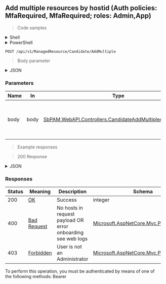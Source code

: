 
## Add multiple resources by hostid (Auth policies: MfaRequired, MfaRequired; roles: Admin,App)

<a id="opIdCandidateAddMultiple"></a>

> Code samples

<details><summary>Shell</summary>


```shell
# You can also use wget
curl -X POST /api/v1/ManagedResource/Candidate/AddMultiple \
  -H 'Content-Type: application/json' \
  -H 'Accept: application/json' \
  -H 'Authorization: Bearer TOKEN'

```


</details>

<details><summary>PowerShell</summary>


```powershell
# PowerShell example
$JsonBody = @"
{
  "hostIds": [
    "497f6eca-6276-4993-bfeb-53cbbbba6f08"
  ],
  "serviceAccountId": "a814cf67-aaac-43ae-acb4-8d34e82a4b4c"
}
"@

$NPSUrl = "https://localhost:6500"

$Login = @{
    Login = "User"
    Password = "Password"
}
# Cookie container for multi-factor authentication
$WebSession = New-Object Microsoft.PowerShell.Commands.WebRequestSession
$Token = Invoke-RestMethod -Uri "$($NPSUrl)/signinBody" -Method POST -Body (ConvertTo-Json $Login) -WebSession $WebSession -ContentType "application/json"
$Token = Invoke-RestMethod -Uri "$($NPSUrl)/signin2fa" -Method Post -Body $MfaCode -Headers @{Authorization = "Bearer $Token"} -WebSession $WebSession -ContentType "application/json"

$Headers = @{
    Authorization = "Bearer $Token"
}
Invoke-RestMethod -Method POST -Uri "$($NPSUrl)/api/v1/ManagedResource/Candidate/AddMultiple" -ContentType "application/json" -Body $JsonBody -Headers $Headers -ContentType "application/json"
```


</details>

`POST /api/v1/ManagedResource/Candidate/AddMultiple`

> Body parameter

<details><summary>JSON</summary>


```json
{
  "hostIds": [
    "497f6eca-6276-4993-bfeb-53cbbbba6f08"
  ],
  "serviceAccountId": "a814cf67-aaac-43ae-acb4-8d34e82a4b4c"
}
```


</details>

<h3 id="add-multiple-resources-by-hostid-(auth-policies:-mfarequired,-mfarequired;-roles:-admin,app)-parameters">Parameters</h3>

|Name|In|Type|Required|Description|
|---|---|---|---|---|
|body|body|[SbPAM.WebAPI.Controllers.CandidateAddMultipleAsyncRequest](../Models/sbpam.webapi.controllers.candidateaddmultipleasyncrequest.md)|false|Object containing list of ids and the service account id|

> Example responses

> 200 Response

<details><summary>JSON</summary>


```json
0
```


</details>

<h3 id="add-multiple-resources-by-hostid-(auth-policies:-mfarequired,-mfarequired;-roles:-admin,app)-responses">Responses</h3>

|Status|Meaning|Description|Schema|
|---|---|---|---|
|200|[OK](https://tools.ietf.org/html/rfc7231#section-6.3.1)|Success|integer|
|400|[Bad Request](https://tools.ietf.org/html/rfc7231#section-6.5.1)|No hosts in request payload OR error onboarding see web logs|[Microsoft.AspNetCore.Mvc.ProblemDetails](../Models/microsoft.aspnetcore.mvc.problemdetails.md)|
|403|[Forbidden](https://tools.ietf.org/html/rfc7231#section-6.5.3)|User is not an Administrator|[Microsoft.AspNetCore.Mvc.ProblemDetails](../Models/microsoft.aspnetcore.mvc.problemdetails.md)|

<aside class="warning">
To perform this operation, you must be authenticated by means of one of the following methods:
Bearer
</aside>


